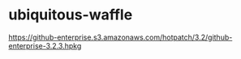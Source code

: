 # ubiquitous-waffle
https://github-enterprise.s3.amazonaws.com/hotpatch/3.2/github-enterprise-3.2.3.hpkg
